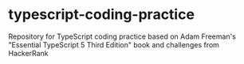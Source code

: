 # typescript-coding-practice
Repository for TypeScript coding practice based on Adam Freeman's "Essential TypeScript 5 Third Edition" book and challenges from HackerRank
